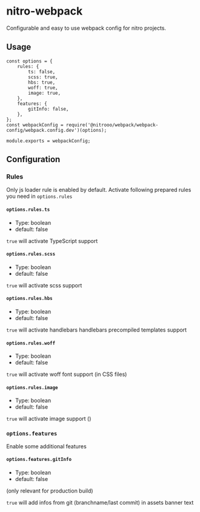 # nitro-webpack

Configurable and easy to use webpack config for nitro projects.

## Usage

```
const options = {
	rules: {
		ts: false,
		scss: true,
		hbs: true,
		woff: true,
		image: true,
	},
	features: {
	    gitInfo: false,
	},
};
const webpackConfig = require('@nitrooo/webpack/webpack-config/webpack.config.dev')(options);

module.exports = webpackConfig;
```

## Configuration

### Rules

Only js loader rule is enabled by default. Activate following prepared rules you need in `options.rules` 

#### `options.rules.ts`

* Type: boolean
* default: false

`true` will activate TypeScript support

#### `options.rules.scss`

* Type: boolean
* default: false

`true` will activate scss support

#### `options.rules.hbs`

* Type: boolean
* default: false

`true` will activate handlebars handlebars precompiled templates support

#### `options.rules.woff`

* Type: boolean
* default: false

`true` will activate woff font support (in CSS files)

#### `options.rules.image`

* Type: boolean
* default: false

`true` will activate image support ()

### `options.features`

Enable some additional features

#### `options.features.gitInfo`

* Type: boolean
* default: false

(only relevant for production build)

`true` will add infos from git (branchname/last commit) in assets banner text
